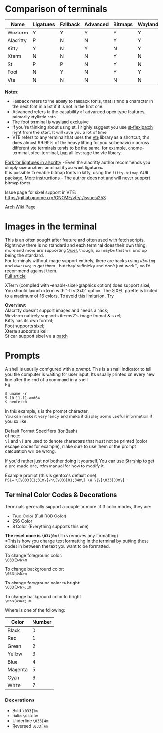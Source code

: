 

# Comparison of terminals

<table>


<colgroup>
<col  class="org-left">

<col  class="org-left">

<col  class="org-left">

<col  class="org-left">

<col  class="org-left">

<col  class="org-left">

<col  class="org-left">

<col  class="org-left">

<col  class="org-left">

<col  class="org-left">
</colgroup>
<thead>
<tr>
<th scope="col" class="org-left">Name</th>
<th scope="col" class="org-left">Ligatures</th>
<th scope="col" class="org-left">Fallback</th>
<th scope="col" class="org-left">Advanced</th>
<th scope="col" class="org-left">Bitmaps</th>
<th scope="col" class="org-left">Wayland</th>
<th scope="col" class="org-left">Tabs</th>
<th scope="col" class="org-left">Images</th>
<th scope="col" class="org-left">Config</th>
<th scope="col" class="org-left">Rating</th>
</tr>
</thead>

<tbody>
<tr>
<td class="org-left">Wezterm</td>
<td class="org-left">Y</td>
<td class="org-left">Y</td>
<td class="org-left">Y</td>
<td class="org-left">Y</td>
<td class="org-left">Y</td>
<td class="org-left">Y</td>
<td class="org-left">Y</td>
<td class="org-left">Lua</td>
<td class="org-left">10/10</td>
</tr>


<tr>
<td class="org-left">Alacritty</td>
<td class="org-left">P</td>
<td class="org-left">N</td>
<td class="org-left">N</td>
<td class="org-left">Y</td>
<td class="org-left">Y</td>
<td class="org-left">N</td>
<td class="org-left">N</td>
<td class="org-left">Yaml</td>
<td class="org-left">5/10</td>
</tr>


<tr>
<td class="org-left">Kitty</td>
<td class="org-left">Y</td>
<td class="org-left">N</td>
<td class="org-left">Y</td>
<td class="org-left">N</td>
<td class="org-left">Y</td>
<td class="org-left">Y</td>
<td class="org-left">Y</td>
<td class="org-left">Custom</td>
<td class="org-left">8/10</td>
</tr>


<tr>
<td class="org-left">Xterm</td>
<td class="org-left">N</td>
<td class="org-left">N</td>
<td class="org-left">N</td>
<td class="org-left">Y</td>
<td class="org-left">N</td>
<td class="org-left">N</td>
<td class="org-left">Y</td>
<td class="org-left">Xresources</td>
<td class="org-left">7/10</td>
</tr>


<tr>
<td class="org-left">St</td>
<td class="org-left">P</td>
<td class="org-left">P</td>
<td class="org-left">N</td>
<td class="org-left">Y</td>
<td class="org-left">N</td>
<td class="org-left">N</td>
<td class="org-left">P</td>
<td class="org-left">C header</td>
<td class="org-left">7/10</td>
</tr>


<tr>
<td class="org-left">Foot</td>
<td class="org-left">N</td>
<td class="org-left">Y</td>
<td class="org-left">N</td>
<td class="org-left">Y</td>
<td class="org-left">Y</td>
<td class="org-left">N</td>
<td class="org-left">Y</td>
<td class="org-left">INI</td>
<td class="org-left">7/10</td>
</tr>


<tr>
<td class="org-left">Vte</td>
<td class="org-left">N</td>
<td class="org-left">N</td>
<td class="org-left">N</td>
<td class="org-left">N</td>
<td class="org-left">N</td>
<td class="org-left">N</td>
<td class="org-left">P</td>
<td class="org-left">GUI</td>
<td class="org-left">5/10</td>
</tr>
</tbody>
</table>

**Notes:**   

-   Fallback refers to the ability to fallback fonts, that is find a character in the next font in a list if it is not in the first one.
-   Advanced refers to the capability of advanced open type features, primarily stylistic sets
-   The foot terminal is wayland exclusive
-   If you're thinking about using st, I highly suggest you use [st-flexipatch](https://github.com/bakkeby/st-flexipatch) right from the start, It will save you a lot of time
-   VTE refers to any terminal that uses the [vte](https://gitlab.gnome.org/GNOME/vte) library as a shortcut, this does almost 99.99% of the heavy lifting for you so behaviour across different vte terminals tends to be the same, for example, gnome-terminal, xfce-terminal, [tym](https://github.com/endaaman/tym) all leverage the vte library.

[Fork for ligatures in alacritty](https://github.com/zenixls2/alacritty) - Even the alacritty author recommends you simply use another terminal if you want ligatures.  
It is possible to enable bitmap fonts in kitty, using the `kitty-bitmap` AUR package, [More instructions](https://github.com/slavfox/Cozette#kitty) - The author does not and will never support bitmap fonts  

Issue page for sixel support in VTE: <https://gitlab.gnome.org/GNOME/vte/-/issues/253>  

[Arch Wiki Page](https://wiki.archlinux.org/title/List_of_applications#Terminal)  


# Images in the terminal

This is an often sought after feature and often used with fetch scripts.  
Right now there is no standard and each terminal does their own thing, more and more are supporting [Sixel](https://en.wikipedia.org/wiki/Sixel), though, so maybe that will end up being the standard.  
For terminals without image support entirely, there are hacks using `w3m-img` and `uberzerg` to get them&#x2026;but they're finicky and don't just work™, so I'd recommend against them.  
[Full article](https://github.com/dylanaraps/neofetch/wiki/Images-in-the-terminal)  

XTerm (compiled with &#x2013;enable-sixel-graphics option) does support sixel,  
You should launch xterm with “-ti vt340” option. The SIXEL palette is limited to a maximum of 16 colors. To avoid this limitation, Try  

**Overview:**  
Alacritty doesn't support images and needs a hack;  
Wezterm natively supports iterms2's image format & sixel;  
Kitty has its own format;  
Foot supports sixel;  
Xterm supports sixel;  
St can support sixel via a [patch](https://gitlab.com/exorcist365/dotfulls/-/blob/master/.local/share/src/st/patches/0001-add-st-sixel.patch)  


# Prompts

A shell is usually configured with a *prompt*. This is a small indicator to tell you the computer is waiting for user input, Its usually printed on every new line after the end of a command in a shell  
Eg:  

    $ uname -r
    5.10.11-11-amd64
    $ neofetch

In this example, `$` is the prompt character.  
You can make it very fancy and make it display some useful information if you so like.  

[Default Format Specifiers](https://www.gnu.org/software/bash/manual/html_node/Controlling-the-Prompt.html) (for Bash)  
of note:  
`\[` and `\]` are used to denote characters that must not be printed (color escape codes for example), make sure to use them or the prompt calculation will be wrong.  

If you'd rather just not bother doing it yourself, You can use [Starship](https://starship.rs/) to get a pre-made one, rtfm manual for how to modify it.  

Example prompt (this is gentoo's default one):  
`PS1='\[\033[01;31m\]\h\[\033[01;34m\] \W \$\[\033[00m\] '`  


## Terminal Color Codes & Decorations

Terminals generally support a couple or more of 3 color modes, they are:  

-   True Color (Full RGB Color)
-   256 Color
-   8 Color (Everything supports this one)

**The reset code is `\033[0m`** (This removes any formatting)  
\*This is how you change text formatting in the terminal by putting these codes in between the text you want to be formatted.  

To change foreground color:  
`\033[3<N>m`  

To change background color:  
`\033[4<N>m`  

To change foreground color to bright:  
`\033[3<N>;1m`  

To change background color to bright:  
`\033[4<N>;1m`  

Where <N> is one of the following:  

<table>


<colgroup>
<col  class="org-left">

<col  class="org-right">
</colgroup>
<thead>
<tr>
<th scope="col" class="org-left">Color</th>
<th scope="col" class="org-right">Number</th>
</tr>
</thead>

<tbody>
<tr>
<td class="org-left">Black</td>
<td class="org-right">0</td>
</tr>


<tr>
<td class="org-left">Red</td>
<td class="org-right">1</td>
</tr>


<tr>
<td class="org-left">Green</td>
<td class="org-right">2</td>
</tr>


<tr>
<td class="org-left">Yellow</td>
<td class="org-right">3</td>
</tr>


<tr>
<td class="org-left">Blue</td>
<td class="org-right">4</td>
</tr>


<tr>
<td class="org-left">Magenta</td>
<td class="org-right">5</td>
</tr>


<tr>
<td class="org-left">Cyan</td>
<td class="org-right">6</td>
</tr>


<tr>
<td class="org-left">White</td>
<td class="org-right">7</td>
</tr>
</tbody>
</table>


### Decorations

-   Bold `\033[1m`
-   Italic `\033[3m`
-   Underline `\033[4m`
-   Reversed `\033[7m`

